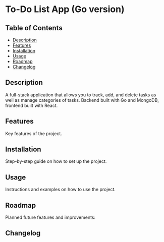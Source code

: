 # To-Do List App (Go version)

## Table of Contents

- [Description](#description)
- [Features](#features)
- [Installation](#installation)
- [Usage](#usage)
- [Roadmap](#roadmap)
- [Changelog](#changelog)

## Description

A full-stack application that allows you to track, add, and delete tasks as well as manage categories of tasks. Backend built with Go and MongoDB, frontend built with React. 

## Features

Key features of the project.

## Installation

Step-by-step guide on how to set up the project.

## Usage

Instructions and examples on how to use the project.

## Roadmap

Planned future features and improvements: 

## Changelog